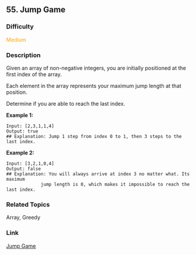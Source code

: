 ## 55. Jump Game
### Difficulty

 <font color=orange>Medium</font>

### Description

Given an array of non-negative integers, you are initially positioned at the
first index of the array.

Each element in the array represents your maximum jump length at that
position.

Determine if you are able to reach the last index.

**Example 1:**
            Input: [2,3,1,1,4]    Output: true    ## Explanation: Jump 1 step from index 0 to 1, then 3 steps to the last index.    

**Example 2:**
            Input: [3,2,1,0,4]    Output: false    ## Explanation: You will always arrive at index 3 no matter what. Its maximum                 jump length is 0, which makes it impossible to reach the last index.    


### Related Topics

Array, Greedy


### Link
[Jump Game](https://leetcode.com/problems/jump-game)
